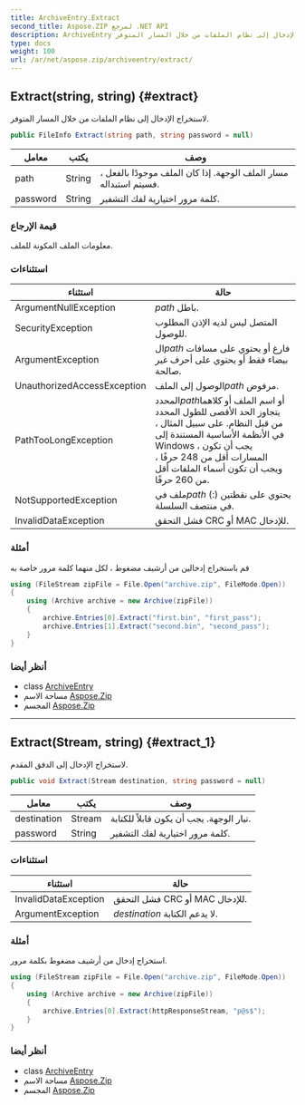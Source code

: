 ```yaml
---
title: ArchiveEntry.Extract
second_title: Aspose.ZIP لمرجع .NET API
description: ArchiveEntry طريقة. لاستخراج الإدخال إلى نظام الملفات من خلال المسار المتوفر.
type: docs
weight: 100
url: /ar/net/aspose.zip/archiveentry/extract/
---
```

## Extract(string, string) {#extract}

لاستخراج الإدخال إلى نظام الملفات من خلال المسار المتوفر.

```csharp
public FileInfo Extract(string path, string password = null)
```

| معامل | يكتب | وصف |
| --- | --- | --- |
| path | String | مسار الملف الوجهة. إذا كان الملف موجودًا بالفعل ، فسيتم استبداله. |
| password | String | كلمة مرور اختيارية لفك التشفير. |

### قيمة الإرجاع

معلومات الملف المكونة للملف.

### استثناءات

| استثناء | حالة |
| --- | --- |
| ArgumentNullException | *path* باطل. |
| SecurityException | المتصل ليس لديه الإذن المطلوب للوصول. |
| ArgumentException | ال*path* فارغ أو يحتوي على مسافات بيضاء فقط أو يحتوي على أحرف غير صالحة. |
| UnauthorizedAccessException | الوصول إلى الملف*path* مرفوض. |
| PathTooLongException | المحدد*path*أو اسم الملف أو كلاهما يتجاوز الحد الأقصى للطول المحدد من قبل النظام. على سبيل المثال ، في الأنظمة الأساسية المستندة إلى Windows ، يجب أن تكون المسارات أقل من 248 حرفًا ، ويجب أن تكون أسماء الملفات أقل من 260 حرفًا. |
| NotSupportedException | ملف في*path* يحتوي على نقطتين (:) في منتصف السلسلة. |
| InvalidDataException | فشل التحقق CRC أو MAC للإدخال. |

### أمثلة

قم باستخراج إدخالين من أرشيف مضغوط ، لكل منهما كلمة مرور خاصة به

```csharp
using (FileStream zipFile = File.Open("archive.zip", FileMode.Open))
{
    using (Archive archive = new Archive(zipFile))
    {
        archive.Entries[0].Extract("first.bin", "first_pass");
        archive.Entries[1].Extract("second.bin", "second_pass");
    }
}
```

### أنظر أيضا

* class [ArchiveEntry](../)
* مساحة الاسم [Aspose.Zip](../../archiveentry/)
* المجسم [Aspose.Zip](../../../)

---

## Extract(Stream, string) {#extract_1}

لاستخراج الإدخال إلى الدفق المقدم.

```csharp
public void Extract(Stream destination, string password = null)
```

| معامل | يكتب | وصف |
| --- | --- | --- |
| destination | Stream | تيار الوجهة. يجب أن يكون قابلاً للكتابة. |
| password | String | كلمة مرور اختيارية لفك التشفير. |

### استثناءات

| استثناء | حالة |
| --- | --- |
| InvalidDataException | فشل التحقق CRC أو MAC للإدخال. |
| ArgumentException | *destination* لا يدعم الكتابة. |

### أمثلة

استخراج إدخال من أرشيف مضغوط بكلمة مرور.

```csharp
using (FileStream zipFile = File.Open("archive.zip", FileMode.Open))
{
    using (Archive archive = new Archive(zipFile))
    {
        archive.Entries[0].Extract(httpResponseStream, "p@s$");
    }
}
```

### أنظر أيضا

* class [ArchiveEntry](../)
* مساحة الاسم [Aspose.Zip](../../archiveentry/)
* المجسم [Aspose.Zip](../../../)


